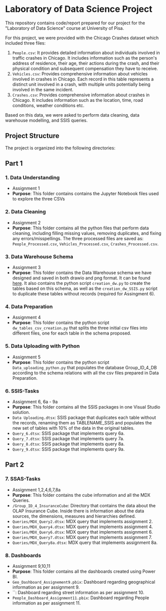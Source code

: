 # Laboratory of Data Science Project
This repository contains code/report prepared for our project  for the "Laboratory of Data Science" course at University of Pisa.

For this project, we were provided with the Chicago Crashes dataset which included three files:
1. `People.csv`: It provides detailed information about individuals involved in traffic crashes in Chicago. It includes information such as the person's address of residence, their age, their actions during the crash, and their physical condition and subsequent compensation they have to receive.
2. `Vehicles.csv`: Provides comprehensive information about  vehicles involved in crashes in Chicago. Each record in this table represents a distinct unit involved in a crash, with multiple units potentially being involved in the same incident.  
3. `Crashes.csv`: Provides comprehensive information about crashes in Chicago. It includes information such as the location, time, road conditions, weather conditions etc.

Based on this data, we were asked to perform data cleaning, data warehouse modelling, and SSIS queries.

## Project Structure

The project is organized into the following directories:

## Part 1

### 1. **Data Understanding**
   - Assignment 1
   -  **Purpose**: This folder contains contains the Jupyter Notebook files used to explore the three CSVs
       
### 2. **Data Cleaning**
   - Assignment 2
   - **Purpose**: This folder contains all the python files that perform data cleaning, including filling missing values, removing duplicates, and fixing any errors/misspellings. The three processed files are saved as: `People_Processed.csv`, `Vehicles_Processed.csv`, `Crashes_Processed.csv`.

### 3. **Data Warehouse Schema**
 - Assignment 3
 - **Purpose**: This folder contains the Data Warehouse schema we have designed and saved in both drawio and png format. It can be found [here](./Data%20Warehouse%20Schema/DW%20Schema.png). It also contains the python script `creation_dw.py` to create the tables based on this schema, as well as the `creation_dw_SSIS.py` script to duplicate these tables without records (required for Assingment 6).

### 4. **Data Preparation**
 - Assignment 4
 - **Purpose**: This folder contains the python script `dw_tables_csv_creation.py` that splits the three initial csv files into different files, one for each table
in the schema proposed.

### 5. **Data Uploading with Python**
 - Assignment 5
 - **Purpose**: This folder contains the python script `Data_uploading_python.py` that populates the database Group_ID_4_DB according to the schema relations with all the csv files prepared in Data Preparation.

### 6. **SSIS-Tasks**
 - Assignment 6, 6a - 9a
 - **Purpose**: This folder contains all the SSIS packages in one Visual Studio solution.
 -  `Data Uploading.dtsx`: SSIS package that duplicates each table without the records, renaming them as TABLENAME_SSIS and populates the new set of tables with 10% of the data in the original tables.
 -  `Query_6.dtsx`: SSIS package that implements query 6a.
 -  `Query_7.dtsx`: SSIS package that implements query 7a.
 -  `Query_8.dtsx`: SSIS package that implements query 8a.
 -  `Query_9.dtsx`: SSIS package that implements query 9a.

## Part 2
### 7. **SSAS-Tasks**
 - Assignment 1,2,4,6,7,8a
 - **Purpose**: This folder contains the cube information and all the MDX Queries.
 -  `/Group_ID_4_InsuranceCube`: Directory that contains the data about the OLAP Insurance Cube. Inside there is information about the data sources, the dimensions, measures and hierarchies defined.
 -  `Queries/MDX_Query2.dtsx`: MDX query that implements assignment 2.
 -  `Queries/MDX_Query4.dtsx`: MDX query that implements assignment 4.
 -  `Queries/MDX_Query6.dtsx`: MDX query that implements assignment 6.
 -  `Queries/MDX_Query7.dtsx`: MDX query that implements assignment 7.
 -  `Queries/MDX_Query8a.dtsx`: MDX query that implements assignment 8a.


### 8. **Dashboards**
 - Assignment 9,10,11
 - **Purpose**: This folder contains all the dashboards created using Power BI.
 -  `Geo_Dashboard_Assignement9.pbix`: Dashboard regarding geographical information as per assignment 9.
 -  ``: Dashboard regarding street information as per assignment 10.
 -  `People_Dashboard_Assignment11.pbix`: Dashboard regarding People information as per assignment 11.

